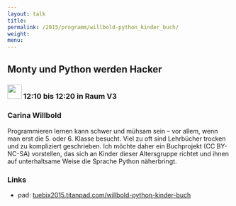 ```yaml
---
layout: talk
title:
permalink: /2015/programm/willbold-python_kinder_buch/
weight: 
menu:
---
```

## Monty&nbsp;und&nbsp;Python&nbsp;werden&nbsp;Hacker

### <img height = "32" src="../../../images/lightning.svg"> 12:10 bis 12:20 in Raum V3

### Carina&nbsp;Willbold

Programmieren lernen kann schwer und mühsam sein – vor allem, wenn man erst die 5. oder 6. Klasse besucht.
Viel zu oft sind Lehrbücher trocken und zu kompliziert geschrieben.
Ich möchte daher ein Buchprojekt (CC BY-NC-SA) vorstellen, das sich an Kinder dieser Altersgruppe richtet und ihnen auf unterhaltsame Weise die Sprache Python näherbringt.

### Links

- pad: <a href="https://tuebix2015.titanpad.com/willbold-python-kinder-buch" target="_blank">tuebix2015.titanpad.com/willbold-python-kinder-buch</a>
